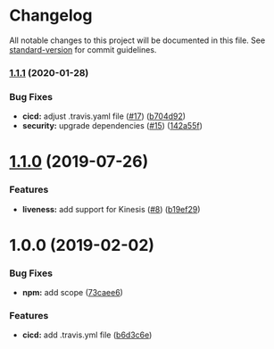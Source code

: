 # Changelog

All notable changes to this project will be documented in this file. See [standard-version](https://github.com/conventional-changelog/standard-version) for commit guidelines.

### [1.1.1](https://github.com/godaddy/aws-liveness/compare/v1.1.0...v1.1.1) (2020-01-28)


### Bug Fixes

* **cicd:** adjust .travis.yaml file ([#17](https://github.com/godaddy/aws-liveness/issues/17)) ([b704d92](https://github.com/godaddy/aws-liveness/commit/b704d928a8f4c243f1d2c9dddd478547553a46f5))
* **security:** upgrade dependencies ([#15](https://github.com/godaddy/aws-liveness/issues/15)) ([142a55f](https://github.com/godaddy/aws-liveness/commit/142a55f5db08277e929374cd942ac7e061f3885c))

<a name="1.1.0"></a>
# [1.1.0](https://github.com/godaddy/aws-liveness/compare/v1.0.0...v1.1.0) (2019-07-26)


### Features

* **liveness:** add support for Kinesis ([#8](https://github.com/godaddy/aws-liveness/issues/8)) ([b19ef29](https://github.com/godaddy/aws-liveness/commit/b19ef29))



<a name="1.0.0"></a>
# 1.0.0 (2019-02-02)


### Bug Fixes

* **npm:** add scope ([73caee6](https://github.com/godaddy/aws-liveness/commit/73caee6))


### Features

* **cicd:** add .travis.yml file ([b6d3c6e](https://github.com/godaddy/aws-liveness/commit/b6d3c6e))

